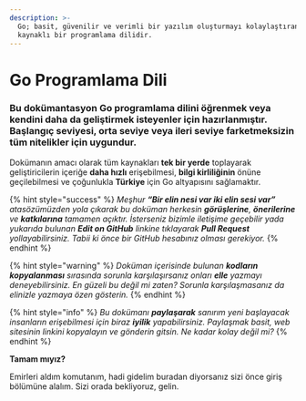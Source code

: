 ```yaml
---
description: >-
  Go; basit, güvenilir ve verimli bir yazılım oluşturmayı kolaylaştıran açık
  kaynaklı bir programlama dilidir.
---
```


# Go Programlama Dili

### Bu dokümantasyon Go programlama dilini öğrenmek veya kendini daha da geliştirmek isteyenler için hazırlanmıştır. Başlangıç seviyesi, orta seviye veya ileri seviye farketmeksizin tüm nitelikler için uygundur.

Dokümanın amacı olarak tüm kaynakları **tek bir yerde** toplayarak geliştiricilerin içeriğe **daha hızlı** erişebilmesi, **bilgi kirliliğinin** önüne geçilebilmesi ve çoğunlukla **Türkiye** için Go altyapısını sağlamaktır.

{% hint style="success" %}
_Meşhur **“Bir elin nesi var iki elin sesi var”** atasözümüzden yola çıkarak bu doküman herkesin **görüşlerine**, **önerilerine** ve **katkılarına** tamamen açıktır. İsterseniz bizimle iletişime geçebilir yada yukarıda bulunan **Edit on GitHub** linkine tıklayarak **Pull Request** yollayabilirsiniz. Tabii ki önce bir GitHub hesabınız olması gerekiyor._
{% endhint %}

{% hint style="warning" %}
_Doküman içerisinde bulunan **kodların kopyalanması** sırasında sorunla karşılaşırsanız onları **elle** yazmayı deneyebilirsiniz. En güzeli bu değil mi zaten? Sorunla karşılaşmasanız da elinizle yazmaya özen gösterin._
{% endhint %}

{% hint style="info" %}
_Bu dokümanı **paylaşarak** sanırım yeni başlayacak insanların erişebilmesi için biraz **iyilik** yapabilirsiniz. Paylaşmak basit, web sitesinin linkini kopyalayın ve gönderin gitsin. Ne kadar kolay değil mi?_
{% endhint %}

**Tamam mıyız?**

Emirleri aldım komutanım, hadi gidelim buradan diyorsanız sizi önce giriş bölümüne alalım. Sizi orada bekliyoruz, gelin.

